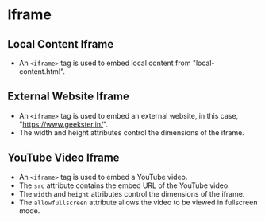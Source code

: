 # Iframe

## Local Content Iframe

- An `<iframe>` tag is used to embed local content from "local-content.html".

## External Website Iframe

- An `<iframe>` tag is used to embed an external website, in this case, "https://www.geekster.in/".
- The width and height attributes control the dimensions of the iframe.

## YouTube Video Iframe

- An `<iframe>` tag is used to embed a YouTube video.
- The `src` attribute contains the embed URL of the YouTube video.
- The `width` and `height` attributes control the dimensions of the iframe.
- The `allowfullscreen` attribute allows the video to be viewed in fullscreen mode.
